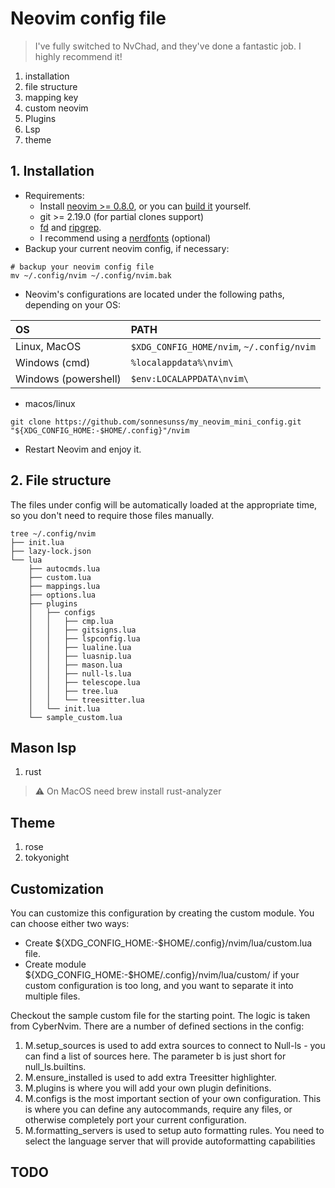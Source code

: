 # Neovim config file

> I've fully switched to NvChad, and they've done a fantastic job. I highly recommend it!

1. installation
2. file structure
3. mapping key
4. custom neovim
5. Plugins
6. Lsp
7. theme

## 1. Installation

- Requirements:
  - Install [neovim >= 0.8.0](https://github.com/neovim/neovim/wiki/Installing-Neovim#install-from-package), or you can [build it](https://github.com/neovim/neovim/wiki/Building-Neovim#) yourself.
  - git >= 2.19.0 (for partial clones support)
  - [fd](https://github.com/sharkdp/fd) and [ripgrep](https://github.com/BurntSushi/ripgrep).
  - I recommend using a [nerdfonts](https://www.nerdfonts.com/font-downloads) (optional)
- Backup your current neovim config, if necessary:

```shell
# backup your neovim config file
mv ~/.config/nvim ~/.config/nvim.bak
```

- Neovim's configurations are located under the following paths, depending on your OS:

| OS                   | PATH                                      |
| :------------------- | :---------------------------------------- |
| Linux, MacOS         | `$XDG_CONFIG_HOME/nvim`, `~/.config/nvim` |
| Windows (cmd)        | `%localappdata%\nvim\`                    |
| Windows (powershell) | `$env:LOCALAPPDATA\nvim\`                 |

+ macos/linux

```shell
git clone https://github.com/sonnesunss/my_neovim_mini_config.git "${XDG_CONFIG_HOME:-$HOME/.config}"/nvim
```

- Restart Neovim and enjoy it.

## 2. File structure

The files under config will be automatically loaded at the appropriate time, so you don't need to require those files manually.

```shell
tree ~/.config/nvim
├── init.lua
├── lazy-lock.json
└── lua
    ├── autocmds.lua
    ├── custom.lua
    ├── mappings.lua
    ├── options.lua
    ├── plugins
    │   ├── configs
    │   │   ├── cmp.lua
    │   │   ├── gitsigns.lua
    │   │   ├── lspconfig.lua
    │   │   ├── lualine.lua
    │   │   ├── luasnip.lua
    │   │   ├── mason.lua
    │   │   ├── null-ls.lua
    │   │   ├── telescope.lua
    │   │   ├── tree.lua
    │   │   └── treesitter.lua
    │   └── init.lua
    └── sample_custom.lua
```

## Mason lsp

1. rust

> ⚠️ On MacOS need brew install rust-analyzer


## Theme

1. rose
2. tokyonight


##  Customization

You can customize this configuration by creating the custom module. You can choose either two ways:

+ Create ${XDG_CONFIG_HOME:-$HOME/.config}/nvim/lua/custom.lua file.
+ Create module ${XDG_CONFIG_HOME:-$HOME/.config}/nvim/lua/custom/ if your custom configuration is too long, and you want to separate it into multiple files.

Checkout the sample custom file for the starting point. The logic is taken from CyberNvim. There are a number of defined sections in the config:

1. M.setup_sources is used to add extra sources to connect to Null-ls - you can find a list of sources here. The parameter b is just short for null_ls.builtins.
2. M.ensure_installed is used to add extra Treesitter highlighter.
3. M.plugins is where you will add your own plugin definitions.
4. M.configs is the most important section of your own configuration. This is where you can define any autocommands, require any files, or otherwise completely port your current configuration.
5. M.formatting_servers is used to setup auto formatting rules. You need to select the language server that will provide autoformatting capabilities

## TODO
